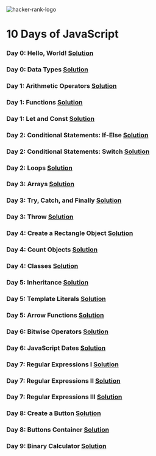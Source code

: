 ![hacker-rank-logo](https://user-images.githubusercontent.com/120499369/224381982-28be7722-b508-48b2-85a8-7e1eb2cffebc.png)
# 10 Days of JavaScript
### Day 0: Hello, World! [Solution](https://github.com/dilarauluturhan/HackerRank-Solutions/blob/master/Day-0/helloWorld.js)
### Day 0: Data Types [Solution](https://github.com/dilarauluturhan/HackerRank-Solutions/blob/master/Day-0/dataTypes.js)
### Day 1: Arithmetic Operators [Solution](https://github.com/dilarauluturhan/HackerRank-Solutions/blob/master/Day-1/arithmeticOperators.js)
### Day 1: Functions [Solution](https://github.com/dilarauluturhan/HackerRank-Solutions/blob/master/Day-1/functions.js)
### Day 1: Let and Const [Solution](https://github.com/dilarauluturhan/HackerRank-Solutions/blob/master/Day-1/letAndConst.js)
### Day 2: Conditional Statements: If-Else [Solution](https://github.com/dilarauluturhan/HackerRank-Solutions/blob/master/Day-2/if-else.js)
### Day 2: Conditional Statements: Switch [Solution](https://github.com/dilarauluturhan/HackerRank-Solutions/blob/master/Day-2/switch.js)
### Day 2: Loops [Solution](https://github.com/dilarauluturhan/HackerRank-Solutions/blob/master/Day-2/loops.js)
### Day 3: Arrays [Solution](https://github.com/dilarauluturhan/HackerRank-Solutions/blob/master/Day-3/arrays.js)
### Day 3: Try, Catch, and Finally [Solution](https://github.com/dilarauluturhan/HackerRank-Solutions/blob/master/Day-3/try-catch.js)
### Day 3: Throw [Solution](https://github.com/dilarauluturhan/HackerRank-Solutions/blob/master/Day-3/throw.js)
### Day 4: Create a Rectangle Object [Solution](https://github.com/dilarauluturhan/HackerRank-Solutions/blob/master/Day-4/rectangle-object.js)
### Day 4: Count Objects [Solution](https://github.com/dilarauluturhan/HackerRank-Solutions/blob/master/Day-4/count-objects.js)
### Day 4: Classes [Solution](https://github.com/dilarauluturhan/HackerRank-Solutions/blob/master/Day-4/classes.js)
### Day 5: Inheritance [Solution](https://github.com/dilarauluturhan/HackerRank-Solutions/blob/master/Day-5/inheritance.js)
### Day 5: Template Literals [Solution](https://github.com/dilarauluturhan/HackerRank-Solutions/blob/master/Day-5/template-literals.js)
### Day 5: Arrow Functions [Solution](https://github.com/dilarauluturhan/HackerRank-Solutions/blob/master/Day-5/arrow-functions.js)
### Day 6: Bitwise Operators [Solution](https://github.com/dilarauluturhan/HackerRank-Solutions/blob/master/Day-6/bitwise-operators.js)
### Day 6: JavaScript Dates [Solution](https://github.com/dilarauluturhan/HackerRank-Solutions/blob/master/Day-6/javascript-dates.js)
### Day 7: Regular Expressions I [Solution](https://github.com/dilarauluturhan/HackerRank-Solutions/blob/master/Day-7/regular-expressions-1.js)
### Day 7: Regular Expressions II [Solution](https://github.com/dilarauluturhan/HackerRank-Solutions/blob/master/Day-7/regular-expressions-2.js)
### Day 7: Regular Expressions III [Solution](https://github.com/dilarauluturhan/HackerRank-Solutions/blob/master/Day-7/regular-expressions-3.js)
### Day 8: Create a Button [Solution](https://github.com/dilarauluturhan/HackerRank-Solutions/tree/master/Day-8/create%20a%20button)
### Day 8: Buttons Container [Solution](https://github.com/dilarauluturhan/HackerRank-Solutions/tree/master/Day-8/buttons%20container)
### Day 9: Binary Calculator [Solution](https://github.com/dilarauluturhan/HackerRank-Solutions/tree/master/Day-9/binary%20calculator)
